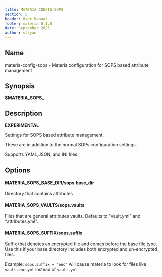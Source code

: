 ```yaml
---
title: MATERIA-CONFIG-SOPS
section: 5
header: User Manual
footer: materia 0.1.0
date: September 2025
author: stryan
---
```


## Name
materia-config-sops - Materia configuration for SOPS based attribute management

## Synopsis

**$MATERIA_SOPS_<option-name>**

## Description

**EXPERIMENTAL**

Settings for SOPS based attribute management.

These are in addition to the normal SOPs configuration settings.

Supports YAML,JSON, and INI files.

## Options

#### **MATERIA_SOPS_BASE_DIR**/**sops.base_dir**

Directory that contains attributes

#### **MATERIA_SOPS_VAULTS**/**sops.vaults**

Files that are general attributes vaults. Defaults to "vault.yml" and "attributes.yml".

#### **MATERIA_SOPS_SUFFIX**/**sops.suffix**

Suffix that denotes an encrypted file and comes before the base file type. Use this if your base directory includes both encrypted and un-encrypted files.

Example: `sops.suffix = "enc"` will cause materia to look for files like `vault.enc.yml` instead of `vault.yml`.
